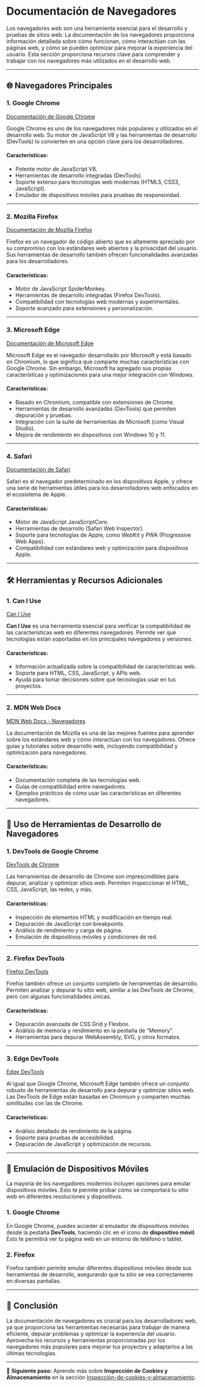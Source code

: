 # Documentación de Navegadores

Los navegadores web son una herramienta esencial para el desarrollo y pruebas de sitios web. La documentación de los navegadores proporciona información detallada sobre cómo funcionan, cómo interactúan con las páginas web, y cómo se pueden optimizar para mejorar la experiencia del usuario. Esta sección proporciona recursos clave para comprender y trabajar con los navegadores más utilizados en el desarrollo web.

---

## 🌐 Navegadores Principales

### 1. **Google Chrome**
[Documentación de Google Chrome](https://developer.chrome.com/docs/)

Google Chrome es uno de los navegadores más populares y utilizados en el desarrollo web. Su motor de JavaScript V8 y las herramientas de desarrollo (DevTools) lo convierten en una opción clave para los desarrolladores.

#### Características:
- Potente motor de JavaScript V8.
- Herramientas de desarrollo integradas (DevTools).
- Soporte extenso para tecnologías web modernas (HTML5, CSS3, JavaScript).
- Emulador de dispositivos móviles para pruebas de responsividad.

---

### 2. **Mozilla Firefox**
[Documentación de Mozilla Firefox](https://developer.mozilla.org/en-US/docs/Mozilla/Firefox)

Firefox es un navegador de código abierto que es altamente apreciado por su compromiso con los estándares web abiertos y la privacidad del usuario. Sus herramientas de desarrollo también ofrecen funcionalidades avanzadas para los desarrolladores.

#### Características:
- Motor de JavaScript SpiderMonkey.
- Herramientas de desarrollo integradas (Firefox DevTools).
- Compatibilidad con tecnologías web modernas y experimentales.
- Soporte avanzado para extensiones y personalización.

---

### 3. **Microsoft Edge**
[Documentación de Microsoft Edge](https://developer.microsoft.com/en-us/microsoft-edge/)

Microsoft Edge es el navegador desarrollado por Microsoft y está basado en Chromium, lo que significa que comparte muchas características con Google Chrome. Sin embargo, Microsoft ha agregado sus propias características y optimizaciones para una mejor integración con Windows.

#### Características:
- Basado en Chromium, compatible con extensiones de Chrome.
- Herramientas de desarrollo avanzadas (DevTools) que permiten depuración y pruebas.
- Integración con la suite de herramientas de Microsoft (como Visual Studio).
- Mejora de rendimiento en dispositivos con Windows 10 y 11.

---

### 4. **Safari**
[Documentación de Safari](https://developer.apple.com/safari/)

Safari es el navegador predeterminado en los dispositivos Apple, y ofrece una serie de herramientas útiles para los desarrolladores web enfocados en el ecosistema de Apple.

#### Características:
- Motor de JavaScript JavaScriptCore.
- Herramientas de desarrollo (Safari Web Inspector).
- Soporte para tecnologías de Apple, como WebKit y PWA (Progressive Web Apps).
- Compatibilidad con estándares web y optimización para dispositivos Apple.

---

## 🛠️ Herramientas y Recursos Adicionales

### 1. **Can I Use**
[Can I Use](https://caniuse.com/)

**Can I Use** es una herramienta esencial para verificar la compatibilidad de las características web en diferentes navegadores. Permite ver qué tecnologías están soportadas en los principales navegadores y versiones.

#### Características:
- Información actualizada sobre la compatibilidad de características web.
- Soporte para HTML, CSS, JavaScript, y APIs web.
- Ayuda para tomar decisiones sobre qué tecnologías usar en tus proyectos.

---

### 2. **MDN Web Docs**
[MDN Web Docs - Navegadores](https://developer.mozilla.org/en-US/docs/Web)

La documentación de Mozilla es una de las mejores fuentes para aprender sobre los estándares web y cómo interactúan con los navegadores. Ofrece guías y tutoriales sobre desarrollo web, incluyendo compatibilidad y optimización para navegadores.

#### Características:
- Documentación completa de las tecnologías web.
- Guías de compatibilidad entre navegadores.
- Ejemplos prácticos de cómo usar las características en diferentes navegadores.

---

## 🔧 Uso de Herramientas de Desarrollo de Navegadores

### 1. **DevTools de Google Chrome**
[DevTools de Chrome](https://developer.chrome.com/docs/devtools/)

Las herramientas de desarrollo de Chrome son imprescindibles para depurar, analizar y optimizar sitios web. Permiten inspeccionar el HTML, CSS, JavaScript, las redes, y más.

#### Características:
- Inspección de elementos HTML y modificación en tiempo real.
- Depuración de JavaScript con breakpoints.
- Análisis de rendimiento y carga de página.
- Emulación de dispositivos móviles y condiciones de red.

---

### 2. **Firefox DevTools**
[Firefox DevTools](https://developer.mozilla.org/en-US/docs/Tools)

Firefox también ofrece un conjunto completo de herramientas de desarrollo. Permiten analizar y depurar tu sitio web, similar a las DevTools de Chrome, pero con algunas funcionalidades únicas.

#### Características:
- Depuración avanzada de CSS Grid y Flexbox.
- Análisis de memoria y rendimiento en la pestaña de “Memory”.
- Herramientas para depurar WebAssembly, SVG, y otros formatos.

---

### 3. **Edge DevTools**
[Edge DevTools](https://developer.microsoft.com/en-us/microsoft-edge/tools/)

Al igual que Google Chrome, Microsoft Edge también ofrece un conjunto robusto de herramientas de desarrollo para depurar y optimizar sitios web. Las DevTools de Edge están basadas en Chromium y comparten muchas similitudes con las de Chrome.

#### Características:
- Análisis detallado de rendimiento de la página.
- Soporte para pruebas de accesibilidad.
- Depuración de JavaScript y optimización de recursos.

---

## 📱 Emulación de Dispositivos Móviles

La mayoría de los navegadores modernos incluyen opciones para emular dispositivos móviles. Esto te permite probar cómo se comportará tu sitio web en diferentes resoluciones y dispositivos.

### 1. **Google Chrome**
En Google Chrome, puedes acceder al emulador de dispositivos móviles desde la pestaña **DevTools**, haciendo clic en el icono de **dispositivo móvil**. Esto te permitirá ver tu página web en un entorno de teléfono o tablet.

### 2. **Firefox**
Firefox también permite emular diferentes dispositivos móviles desde sus herramientas de desarrollo, asegurando que tu sitio se vea correctamente en diversas pantallas.

---

## 🔗 Conclusión

La documentación de navegadores es crucial para los desarrolladores web, ya que proporciona las herramientas necesarias para trabajar de manera eficiente, depurar problemas y optimizar la experiencia del usuario. Aprovecha los recursos y herramientas proporcionadas por los navegadores más populares para mejorar tus proyectos y adaptarlos a las últimas tecnologías.

---

🎯 **Siguiente paso:** Aprende más sobre **Inspección de Cookies y Almacenamiento** en la sección [Inspección-de-cookies-y-almacenamiento](../../Herramientas-Avanzadas/Inspección-de-cookies-y-almacenamiento.md).
